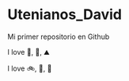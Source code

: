# Utenianos_David

Mi primer repositorio en Github

I love :car:, :icecream:, :mountain:

I love :bike:, :guitar:, :beer:

